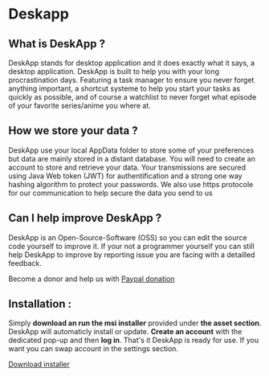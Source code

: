 # Deskapp

What is DeskApp ?
------

DeskApp stands for desktop application and it does exactly what it says, 
a desktop application. DeskApp is built to help you with your long procrastination days.
Featuring a task manager to ensure you never forget anything important, 
a shortcut systeme to help you start your tasks as quickly as possible, 
and of course a watchlist to never forget what episode of your favorite series/anime you where at.


How we store your data ?
------

DeskApp use your local AppData folder to store some of your preferences but data are mainly stored in a distant database.
You will need to create an account to store and retrieve your data.
Your transmissions are secured using Java Web token (JWT) for authentification and a strong one way hashing algorithm to protect your passwords. We also use https protocole for our communication to help secure the data you send to us

Can I help improve DeskApp ?
------

DeskApp is an Open-Source-Software (OSS) so you can edit the source code yourself to improve it.
If your not a programmer yourself you can still help DeskApp to improve by reporting issue you are facing with a detailled feedback.

Become a donor and help us with [Paypal donation](https://www.paypal.com/cgi-bin/webscr?cmd=_s-xclick&hosted_button_id=JD6AHXBX3QKHW&source=url)

Installation : 
------

Simply **download an run the msi installer** provided under **the asset section**. DeskApp will automaticly install or update.
**Create an account** with the dedicated pop-up and then **log in**. That's it DeskApp is ready for use. If you want you can swap account in the settings section.

[Download installer](../../releases)




